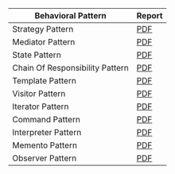 | Behavioral Pattern              | Report                                                                                       |
| ------------------------------- | -------------------------------------------------------------------------------------------- |
| Strategy Pattern                | [PDF](https://drive.google.com/file/d/1ev9RnALR7F1jI3iBTlzloypjz_fuJeyH/view?usp=drive_link) |
| Mediator Pattern                | [PDF](https://drive.google.com/file/d/1ew0R7Hxwgy7Vb2kpjAUDNZOFO9w_t6Qo/view?usp=drive_link) |
| State Pattern                   | [PDF](https://drive.google.com/file/d/1ew8ATXM6Ds4TK1urRpJnbVnhAC2xX2o1/view?usp=drive_link) |
| Chain Of Responsibility Pattern | [PDF](https://drive.google.com/file/d/1ewio-1yNkp5iFwnomIFmTL5JT4FuK4Z6/view?usp=drive_link) |
| Template Pattern                | [PDF](https://drive.google.com/file/d/1f0yKimi0wnRncQlOKgMRP_IrXi4kA3a2/view?usp=drive_link) |
| Visitor Pattern                 | [PDF](https://drive.google.com/file/d/1gaFZJS9w-mK_yIpoOI3M63s_40671rbU/view?usp=drive_link) |
| Iterator Pattern                | [PDF](https://drive.google.com/file/d/1gdsGTPwmFQiIutLMbueQ0YTA4NaHDAiv/view?usp=sharing)    |
| Command Pattern                 | [PDF](https://drive.google.com/file/d/1h39TZiLVXKPDMZmnUutKJbOjcpzvmLTq/view?usp=sharing)    |
| Interpreter Pattern             | [PDF](https://drive.google.com/file/d/1h3jT3zPmm7E7txm8pjs4cBJxIirYIZXA/view?usp=sharing)    |
| Memento Pattern                 | [PDF](https://drive.google.com/file/d/1h1WCI10zJo6t77a-RqUHeLF_IDTTe6Nf/view?usp=sharing)    |
| Observer Pattern                | [PDF](https://drive.google.com/file/d/1gt7vI2D3fAWsSUgNiA-1NfLWmVrcrwwN/view?usp=sharing)    |
